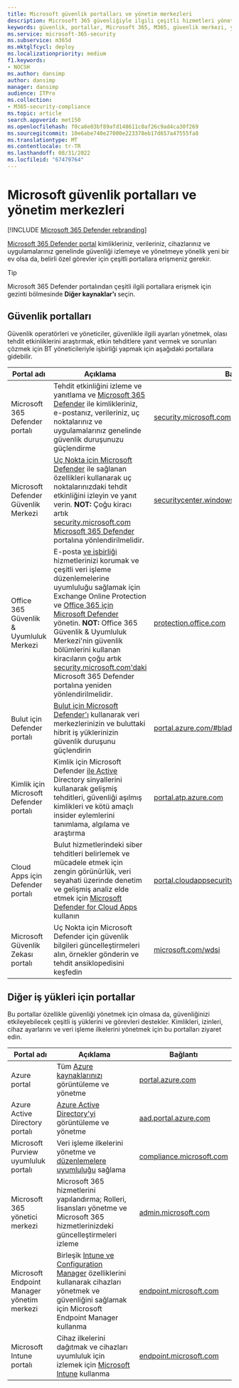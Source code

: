 ```yaml
---
title: Microsoft güvenlik portalları ve yönetim merkezleri
description: Microsoft 365 güvenliğiyle ilgili çeşitli hizmetleri yönetmek için doğru Microsoft yönetim merkezini veya portalı bulun
keywords: güvenlik, portallar, Microsoft 365, M365, güvenlik merkezi, yönetim merkezi, URL, bağlantı, Microsoft 365 Defender, Uç Nokta için Microsoft Defender, Microsoft Defender Güvenlik Merkezi, Kimlik için Microsoft Defender, Office 365 için Microsoft Defender, MCAS, WDSI, SCC, Intune, MDM, MEM, ASC, Bulut Uygulamaları Güvenliği , Azure AD, güvenlik & uyumluluğu Merkezi
ms.service: microsoft-365-security
ms.subservice: m365d
ms.mktglfcycl: deploy
ms.localizationpriority: medium
f1.keywords:
- NOCSH
ms.author: dansimp
author: dansimp
manager: dansimp
audience: ITPro
ms.collection:
- M365-security-compliance
ms.topic: article
search.appverid: met150
ms.openlocfilehash: f0ca8e03bf89afd148611c0af26c9ad4ca30f269
ms.sourcegitcommit: 10e6abe740e27000e223378eb17d657a47555fa8
ms.translationtype: MT
ms.contentlocale: tr-TR
ms.lasthandoff: 08/31/2022
ms.locfileid: "67479764"
---
```

# <a name="microsoft-security-portals-and-admin-centers"></a>Microsoft güvenlik portalları ve yönetim merkezleri

[!INCLUDE [Microsoft 365 Defender rebranding](../includes/microsoft-defender.md)]

[Microsoft 365 Defender portal](microsoft-365-defender-portal.md) kimlikleriniz, verileriniz, cihazlarınız ve uygulamalarınız genelinde güvenliği izlemeye ve yönetmeye yönelik yeni bir ev olsa da, belirli özel görevler için çeşitli portallara erişmeniz gerekir.

> [!TIP]
> Microsoft 365 Defender portalından çeşitli ilgili portallara erişmek için gezinti bölmesinde **Diğer kaynaklar'ı** seçin.

## <a name="security-portals"></a>Güvenlik portalları

Güvenlik operatörleri ve yöneticiler, güvenlikle ilgili ayarları yönetmek, olası tehdit etkinliklerini araştırmak, etkin tehditlere yanıt vermek ve sorunları çözmek için BT yöneticileriyle işbirliği yapmak için aşağıdaki portallara gidebilir.
<p></p>

| Portal adı | Açıklama | Bağlantı |
|---|---|---|
| Microsoft 365 Defender portalı | Tehdit etkinliğini izleme ve yanıtlama ve [Microsoft 365 Defender](microsoft-365-defender.md) ile kimlikleriniz, e-postanız, verileriniz, uç noktalarınız ve uygulamalarınız genelinde güvenlik duruşunuzu güçlendirme | [security.microsoft.com](https://security.microsoft.com/) |
| Microsoft Defender Güvenlik Merkezi | [Uç Nokta için Microsoft Defender](/microsoft-365/security/defender-endpoint/microsoft-defender-endpoint) ile sağlanan özellikleri kullanarak uç noktalarınızdaki tehdit etkinliğini izleyin ve yanıt verin.  **NOT:** Çoğu kiracı artık [security.microsoft.com Microsoft 365 Defender](https://security.microsoft.com/) portalına yönlendirilmelidir.  | [securitycenter.windows.com](https://securitycenter.windows.com) |
| Office 365 Güvenlik & Uyumluluk Merkezi | E-posta [ve işbirliği](../office-365-security/exchange-online-protection-overview.md) hizmetlerinizi korumak ve çeşitli veri işleme düzenlemelerine uyumluluğu sağlamak için Exchange Online Protection ve [Office 365 için Microsoft Defender](/microsoft-365/security/office-365-security/defender-for-office-365) yönetin.  **NOT:** Office 365 Güvenlik & Uyumluluk Merkezi'nin güvenlik bölümlerini kullanan kiracıların çoğu artık [security.microsoft.com'daki](https://security.microsoft.com/) Microsoft 365 Defender portalına yeniden yönlendirilmelidir. | [protection.office.com](https://protection.office.com) |
| Bulut için Defender portalı | [Bulut için Microsoft Defender'ı](/azure/security-center/security-center-intro) kullanarak veri merkezlerinizin ve buluttaki hibrit iş yüklerinizin güvenlik duruşunu güçlendirin | [portal.azure.com/#blade/Microsoft_Azure_Security](https://portal.azure.com/#blade/Microsoft_Azure_Security/SecurityMenuBlade/0) |
| Kimlik için Microsoft Defender portalı | Kimlik için Microsoft Defender [ile Active](/azure-advanced-threat-protection/what-is-atp) Directory sinyallerini kullanarak gelişmiş tehditleri, güvenliği aşılmış kimlikleri ve kötü amaçlı insider eylemlerini tanımlama, algılama ve araştırma | [portal.atp.azure.com](https://portal.atp.azure.com/) |
| Cloud Apps için Defender portalı | Bulut hizmetlerindeki siber tehditleri belirlemek ve mücadele etmek için zengin görünürlük, veri seyahati üzerinde denetim ve gelişmiş analiz elde etmek için [Microsoft Defender for Cloud Apps](/cloud-app-security/what-is-cloud-app-security) kullanın | [portal.cloudappsecurity.com](https://portal.cloudappsecurity.com/) |
| Microsoft Güvenlik Zekası portalı | Uç Nokta için Microsoft Defender için güvenlik bilgileri güncelleştirmeleri alın, örnekler gönderin ve tehdit ansiklopedisini keşfedin | [microsoft.com/wdsi](https://microsoft.com/wdsi) |

## <a name="portals-for-other-workloads"></a>Diğer iş yükleri için portallar

Bu portallar özellikle güvenliği yönetmek için olmasa da, güvenliğinizi etkileyebilecek çeşitli iş yüklerini ve görevleri destekler. Kimlikleri, izinleri, cihaz ayarlarını ve veri işleme ilkelerini yönetmek için bu portalları ziyaret edin.
<p></p>

| Portal adı | Açıklama | Bağlantı |
|---|---|---|
| Azure portal | Tüm [Azure kaynaklarınızı](/azure/azure-resource-manager/management/overview) görüntüleme ve yönetme  | [portal.azure.com](https://portal.azure.com/) |
| Azure Active Directory portalı | [Azure Active Directory'yi](/azure/active-directory/fundamentals/active-directory-whatis) görüntüleme ve yönetme | [aad.portal.azure.com](https://aad.portal.azure.com/) |
| Microsoft Purview uyumluluk portalı | Veri işleme ilkelerini yönetme ve [düzenlemelere uyumluluğu](/compliance/regulatory/offering-home) sağlama | [compliance.microsoft.com](https://compliance.microsoft.com/) |
| Microsoft 365 yönetici merkezi | Microsoft 365 hizmetlerini yapılandırma; Rolleri, lisansları yönetme ve Microsoft 365 hizmetlerinizdeki güncelleştirmeleri izleme | [admin.microsoft.com](https://go.microsoft.com/fwlink/p/?linkid=2166757) |
| Microsoft Endpoint Manager yönetim merkezi | Birleşik [Intune ve Configuration Manager](/mem/configmgr/) özelliklerini kullanarak cihazları yönetmek ve güvenliğini sağlamak için Microsoft Endpoint Manager kullanma | [endpoint.microsoft.com](https://endpoint.microsoft.com/) |
| Microsoft Intune portalı | Cihaz ilkelerini dağıtmak ve cihazları uyumluluk için izlemek için [Microsoft Intune](/intune/fundamentals/what-is-intune) kullanma | [endpoint.microsoft.com](https://endpoint.microsoft.com/#blade/Microsoft_Intune_DeviceSettings/DevicesMenu/overview)
